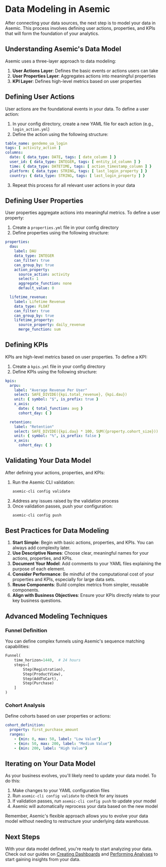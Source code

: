 # Data Modeling in Asemic

After connecting your data sources, the next step is to model your data in Asemic. This process involves defining user actions, properties, and KPIs that will form the foundation of your analytics.

## Understanding Asemic's Data Model

Asemic uses a three-layer approach to data modeling:

1. **User Actions Layer**: Defines the basic events or actions users can take
2. **User Properties Layer**: Aggregates actions into meaningful properties
3. **KPI Layer**: Defines high-level metrics based on user properties

## Defining User Actions

User actions are the foundational events in your data. To define a user action:

1. In your config directory, create a new YAML file for each action (e.g., `login_action.yml`)
2. Define the action using the following structure:

```yaml
table_name: gendemo_ua_login
tags: [ activity_action ]
columns:
  date: { data_type: DATE, tags: [ date_column ] }
  user_id: { data_type: INTEGER, tags: [ entity_id_column ] }
  time: { data_type: DATETIME, tags: [ action_timestamp_column ] }
  platform: { data_type: STRING, tags: [ last_login_property ] }
  country: { data_type: STRING, tags: [ last_login_property ] }
```

3. Repeat this process for all relevant user actions in your data

## Defining User Properties

User properties aggregate actions into meaningful metrics. To define a user property:

1. Create a `properties.yml` file in your config directory
2. Define properties using the following structure:

```yaml
properties:
  dau:
    label: DAU
    data_type: INTEGER
    can_filter: true
    can_group_by: true
    action_property:
      source_action: activity
      select: 1
      aggregate_function: none
      default_value: 0

  lifetime_revenue:
    label: Lifetime Revenue
    data_type: FLOAT
    can_filter: true
    can_group_by: true
    lifetime_property:
      source_property: daily_revenue
      merge_function: sum
```

## Defining KPIs

KPIs are high-level metrics based on user properties. To define a KPI:

1. Create a `kpis.yml` file in your config directory
2. Define KPIs using the following structure:

```yaml
kpis:
  arpu:
    label: "Average Revenue Per User"
    select: SAFE_DIVIDE({kpi.total_revenue}, {kpi.dau})
    unit: { symbol: "$", is_prefix: true }
    x_axis:
      date: { total_function: avg }
      cohort_day: { }

  retention:
    label: "Retention"
    select: SAFE_DIVIDE({kpi.dau} * 100, SUM({property.cohort_size}))
    unit: { symbol: "%", is_prefix: false }
    x_axis:
      cohort_day: { }
```

## Validating Your Data Model

After defining your actions, properties, and KPIs:

1. Run the Asemic CLI validation:
   ```bash
   asemic-cli config validate
   ```
2. Address any issues raised by the validation process
3. Once validation passes, push your configuration:
   ```bash
   asemic-cli config push
   ```

## Best Practices for Data Modeling

1. **Start Simple**: Begin with basic actions, properties, and KPIs. You can always add complexity later.
2. **Use Descriptive Names**: Choose clear, meaningful names for your actions, properties, and KPIs.
3. **Document Your Model**: Add comments to your YAML files explaining the purpose of each element.
4. **Consider Performance**: Be mindful of the computational cost of your properties and KPIs, especially for large data sets.
5. **Reuse Components**: Build complex metrics from simpler, reusable components.
6. **Align with Business Objectives**: Ensure your KPIs directly relate to your key business questions.

## Advanced Modeling Techniques

### Funnel Definition

You can define complex funnels using Asemic's sequence matching capabilities:

```python
Funnel(
    time_horizon=1440,  # 24 hours
    steps=[
        Step(Registration),
        Step(ProductView),
        Step(AddToCart),
        Step(Purchase)
    ]
)
```

### Cohort Analysis

Define cohorts based on user properties or actions:

```yaml
cohort_definition:
  property: first_purchase_amount
  ranges:
    - {min: 0, max: 50, label: "Low Value"}
    - {min: 50, max: 200, label: "Medium Value"}
    - {min: 200, label: "High Value"}
```

## Iterating on Your Data Model

As your business evolves, you'll likely need to update your data model. To do this:

1. Make changes to your YAML configuration files
2. Run `asemic-cli config validate` to check for any issues
3. If validation passes, run `asemic-cli config push` to update your model
4. Asemic will automatically reprocess your data based on the new model

Remember, Asemic's flexible approach allows you to evolve your data model without needing to restructure your underlying data warehouse.

## Next Steps

With your data model defined, you're ready to start analyzing your data. Check out our guides on [Creating Dashboards](../visualization/dashboard-creation.md) and [Performing Analyses](../analytics-features/custom-metrics.md) to start gaining insights from your data.
